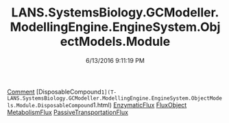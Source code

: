﻿---
title: LANS.SystemsBiology.GCModeller.ModellingEngine.EngineSystem.ObjectModels.Module
date: 6/13/2016 9:11:19 PM
---

[Comment](T-LANS.SystemsBiology.GCModeller.ModellingEngine.EngineSystem.ObjectModels.Module.Comment.html)
[DisposableCompound`1](T-LANS.SystemsBiology.GCModeller.ModellingEngine.EngineSystem.ObjectModels.Module.DisposableCompound`1.html)
[EnzymaticFlux](T-LANS.SystemsBiology.GCModeller.ModellingEngine.EngineSystem.ObjectModels.Module.EnzymaticFlux.html)
[FluxObject](T-LANS.SystemsBiology.GCModeller.ModellingEngine.EngineSystem.ObjectModels.Module.FluxObject.html)
[MetabolismFlux](T-LANS.SystemsBiology.GCModeller.ModellingEngine.EngineSystem.ObjectModels.Module.MetabolismFlux.html)
[PassiveTransportationFlux](T-LANS.SystemsBiology.GCModeller.ModellingEngine.EngineSystem.ObjectModels.Module.PassiveTransportationFlux.html)
